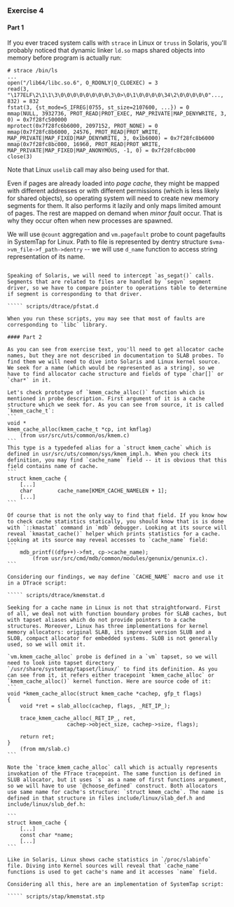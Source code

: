 ### Exercise 4

#### Part 1

If you ever traced system calls with `strace` in Linux or `truss` in Solaris, you'll probably noticed that dynamic linker `ld.so` maps shared objects into memory before program is actually run:
```
# strace /bin/ls
...
open("/lib64/libc.so.6", O_RDONLY|O_CLOEXEC) = 3
read(3, "\177ELF\2\1\1\3\0\0\0\0\0\0\0\0\3\0>\0\1\0\0\0\0\34\2\0\0\0\0\0"..., 832) = 832
fstat(3, {st_mode=S_IFREG|0755, st_size=2107600, ...}) = 0
mmap(NULL, 3932736, PROT_READ|PROT_EXEC, MAP_PRIVATE|MAP_DENYWRITE, 3, 0) = 0x7f28fc500000
mprotect(0x7f28fc6b6000, 2097152, PROT_NONE) = 0
mmap(0x7f28fc8b6000, 24576, PROT_READ|PROT_WRITE, MAP_PRIVATE|MAP_FIXED|MAP_DENYWRITE, 3, 0x1b6000) = 0x7f28fc8b6000
mmap(0x7f28fc8bc000, 16960, PROT_READ|PROT_WRITE, MAP_PRIVATE|MAP_FIXED|MAP_ANONYMOUS, -1, 0) = 0x7f28fc8bc000
close(3)
```
Note that Linux `uselib` call may also being used for that.

Even if pages are already loaded into _page cache_, they might be mapped with different addresses or with different permissions (which is less likely for shared objects), so operating system will need to create new memory segments for them. It also performs it lazily and only maps limited amount of pages. The rest are mapped on demand when _minor fault_ occur. That is why they occur often when new processes are spawned.

We will use `@count` aggregation and `vm.pagefault` probe to count pagefaults in SystemTap for Linux. Path to file is represented by dentry structure `$vma->vm_file->f_path->dentry` -- we will use `d_name` function to access string representation of its name.

````` scripts/stap/pfstat.stp

Speaking of Solaris, we will need to intercept `as_segat()` calls. Segments that are related to files are handled by `segvn` segment driver, so we have to compare pointer to operations table to determine if segment is corresponding to that driver.

````` scripts/dtrace/pfstat.d

When you run these scripts, you may see that most of faults are corresponding to `libc` library.

#### Part 2

As you can see from exercise text, you'll need to get allocator cache names, but they are not described in documentation to SLAB probes. To find them we will need to dive into Solaris and Linux kernel source. We seek for a name (which would be represented as a string), so we have to find allocator cache structure and fields of type `char[]` or `char*` in it. 

Let's check prototype of `kmem_cache_alloc()` function which is mentioned in probe description. First argument of it is a cache structure which we seek for. As you can see from source, it is called `kmem_cache_t`:
```
void *
kmem_cache_alloc(kmem_cache_t *cp, int kmflag)
    (from usr/src/uts/common/os/kmem.c)
```
This type is a typedefed alias for a `struct kmem_cache` which is defined in usr/src/uts/common/sys/kmem_impl.h. When you check its definition, you may find `cache_name` field -- it is obvious that this field contains name of cache.
```
struct kmem_cache {
    [...]
    char        cache_name[KMEM_CACHE_NAMELEN + 1];
    [...]
```

Of course that is not the only way to find that field. If you know how to check cache statistics statically, you should know that is is done with `::kmastat` command in `mdb` debugger. Looking at its source will reveal `kmastat_cache()` helper which prints statistics for a cache. Looking at its source may reveal accesses to `cache_name` field:
```
    mdb_printf((dfp++)->fmt, cp->cache_name);
        (from usr/src/cmd/mdb/common/modules/genunix/genunix.c).
```

Considering our findings, we may define `CACHE_NAME` macro and use it in a DTrace script:

````` scripts/dtrace/kmemstat.d

Seeking for a cache name in Linux is not that straightforward. First of all, we deal not with function boundary probes for SLAB caches, but with tapset aliases which do not provide pointers to a cache structures. Moreover, Linux has three implementations for kernel memory allocators: original SLAB, its improved version SLUB and a SLOB, compact allocator for embedded systems. SLOB is not generally used, so we will omit it.

`vm.kmem_cache_alloc` probe is defined in a `vm` tapset, so we will need to look into tapset directory `/usr/share/systemtap/tapset/linux/` to find its definition. As you can see from it, it refers either tracepoint `kmem_cache_alloc` or `kmem_cache_alloc()` kernel function. Here are source code of it:
```
void *kmem_cache_alloc(struct kmem_cache *cachep, gfp_t flags)
{
    void *ret = slab_alloc(cachep, flags, _RET_IP_);

    trace_kmem_cache_alloc(_RET_IP_, ret,
                   cachep->object_size, cachep->size, flags);

    return ret;
}
    (from mm/slab.c)
```

Note the `trace_kmem_cache_alloc` call which is actually represents invokation of the FTrace tracepoint. The same function is defined in SLUB allocator, but it uses `s` as a name of first functions argument, so we will have to use `@choose_defined` construct. Both allocators use same name for cache's structure: `struct kmem_cache`. The name is defined in that structure in files include/linux/slab_def.h and include/linux/slub_def.h:

```
struct kmem_cache {
    [...]
    const char *name;
    [...]
```

Like in Solaris, Linux shows cache statistics in `/proc/slabinfo` file. Diving into Kernel sources will reveal that `cache_name` functions is used to get cache's name and it accesses `name` field. 

Considering all this, here are an implementation of SystemTap script:

````` scripts/stap/kmemstat.stp
